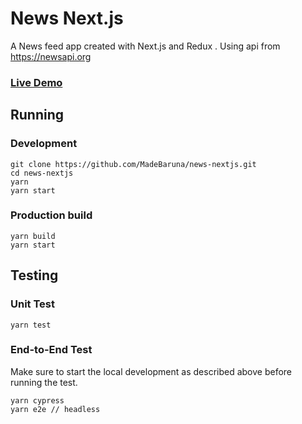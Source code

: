 # News Next.js
A News feed app created with Next.js and Redux . 
Using api from https://newsapi.org
### [Live Demo](https://news-nextjs.now.sh)

## Running
### Development
```
git clone https://github.com/MadeBaruna/news-nextjs.git
cd news-nextjs
yarn
yarn start
```

### Production build
```
yarn build
yarn start
```

## Testing
### Unit Test
``` 
yarn test
```

### End-to-End Test
Make sure to start the local development as described above before running the test.
```
yarn cypress
yarn e2e // headless
```
